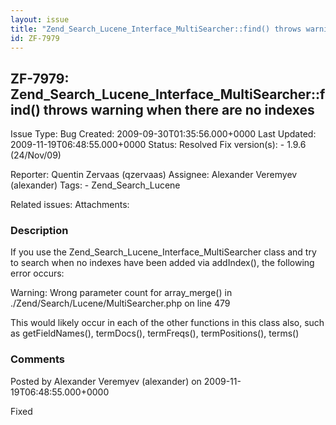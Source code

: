```yaml
---
layout: issue
title: "Zend_Search_Lucene_Interface_MultiSearcher::find() throws warning when there are no indexes"
id: ZF-7979
---
```


ZF-7979: Zend\_Search\_Lucene\_Interface\_MultiSearcher::find() throws warning when there are no indexes
--------------------------------------------------------------------------------------------------------

 Issue Type: Bug Created: 2009-09-30T01:35:56.000+0000 Last Updated: 2009-11-19T06:48:55.000+0000 Status: Resolved Fix version(s): - 1.9.6 (24/Nov/09)
 
 Reporter:  Quentin Zervaas (qzervaas)  Assignee:  Alexander Veremyev (alexander)  Tags: - Zend\_Search\_Lucene
 
 Related issues: 
 Attachments: 
### Description

If you use the Zend\_Search\_Lucene\_Interface\_MultiSearcher class and try to search when no indexes have been added via addIndex(), the following error occurs:

Warning: Wrong parameter count for array\_merge() in ./Zend/Search/Lucene/MultiSearcher.php on line 479

This would likely occur in each of the other functions in this class also, such as getFieldNames(), termDocs(), termFreqs(), termPositions(), terms()

 

 

### Comments

Posted by Alexander Veremyev (alexander) on 2009-11-19T06:48:55.000+0000

Fixed

 

 